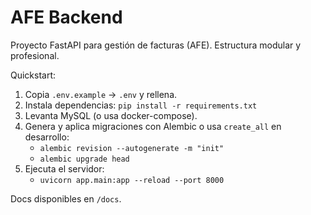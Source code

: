 # AFE Backend

Proyecto FastAPI para gestión de facturas (AFE). Estructura modular y profesional.

Quickstart:
1. Copia `.env.example` → `.env` y rellena.
2. Instala dependencias: `pip install -r requirements.txt`
3. Levanta MySQL (o usa docker-compose).
4. Genera y aplica migraciones con Alembic o usa `create_all` en desarrollo:
   - `alembic revision --autogenerate -m "init"`
   - `alembic upgrade head`
5. Ejecuta el servidor:
   - `uvicorn app.main:app --reload --port 8000`

Docs disponibles en `/docs`.
